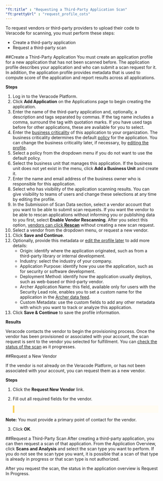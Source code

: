 ```yaml
---
"ft:title" : "Requesting a Third-Party Application Scan"
"ft:prettyUrl" : "request_profile_cots"
---
```


To request vendors or third-party providers to upload their code to Veracode for scanning, you must perform these steps:

-   Create a third-party application
-   Request a third-party scan


##Create a Third-Party Application
You must create an application profile for a new application that has not been scanned before. The application profile describes your application and who can submit a scan request for it. In addition, the application profile provides metadata that is used to compute score of the application and report results across all applications.

<p font-size="13pt"><b>Steps</b></p>

1. Log in to the Veracode Platform.
2. Click **Add Application** on the Applications page to begin creating the application.
3. Enter the name of the third-party application and, optionally, a description and tags separated by commas. If the tag name includes a comma, surround the tag with quotation marks. If you have used tags before for other applications, these are available for you to select.
4. Enter the [business criticality](https://docs.veracode.com/r/review_assurancelevels) of this application to your organization. The business criticality determines the default [policy](https://docs.veracode.com/r/policy_understand) for the application. You can change the business criticality later, if necessary, by [editing the profile](https://docs.veracode.com/r/request_profile).
5. Select a policy from the dropdown menu if you do not want to use the default policy.
6. Select the business unit that manages this application. If the business unit does not yet exist in the menu, click **Add a Business Unit** and create it.
7. Enter the name and email address of the business owner who is responsible for this application.
8. Select who has visibility of the application scanning results. You can give visibility to teams of users and change these selections at any time by editing the profile.
9. In the Submission of Scan Data section, select a vendor account that you want to be able to submit scan requests. If you want the vendor to be able to rescan applications without informing you or publishing data to you first, select **Enable Vendor Rescanning**. After you select this option, [vendors can click **Rescan**](02_c_COTS_actions.md) without creating a new scan request.
10. Select a vendor from the dropdown menu, or request a new vendor.
11. Click **Save and Continue**.
12. Optionally, provide this metadata or [edit the profile later](https://docs.veracode.com/r/request_profile) to add more details: 
    - Origin: identify where the application originated, such as from a third-party library or internal development.
    - Industry: select the industry of your company.
    - Application Purpose: identify how you use the application, such as for security or software development.
    - Deployment Method: identify how the application usually deploys, such as web-based or third-party vendor.
    - Archer Application Name: this field, available only for users with the Security Lead role, enables you to set a custom name for the application in the [Archer data feed](https://docs.veracode.com/r/c_about_archer).
    - Custom Metadata: use the custom fields to add any other metadata with which you want to track or analyze this application.
13. Click **Save & Continue** to save the profile information.

<p font-size="13pt"><b>Results</b></p>

Veracode contacts the vendor to begin the provisioning process. Once the vendor has been provisioned or associated with your account, the scan request is sent to the vendor you selected for fulfillment. You can [check the status of the scan](https://docs.veracode.com/r/Checking_the_Scan_Status) as it progresses.

##Request a New Vendor

If the vendor is not already on the Veracode Platform, or has not been associated with your account, you can request them as a new vendor.

<p font-size="13pt"><b>Steps</b></p>

1.  Click the **Request New Vendor** link.
2.  Fill out all required fields for the vendor.

    <p style="background-color:#FFFCF3; padding: 12px; border-left: 5px solid #F7CD55;">
<b>Note:</b> You must provide a primary point of contact for the vendor.
</p>

3.  Click **OK**.

##Request a Third-Party Scan
After creating a third-party application, you can then request a scan of that application. From the Application Overview, click **Scans and Analysis** and select the scan type you want to perform. If you do not see the scan type you want, it is possible that a scan of that type is already in progress or that scan type is not authorized.

After you request the scan, the status in the application overview is Request In Progress.

